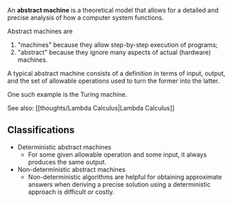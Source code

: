 An **abstract machine** is a theoretical model that allows for a detailed and precise analysis of how a computer system functions.

Abstract machines are 
1. "machines" because they allow step-by-step execution of programs; 
2. "abstract" because they ignore many aspects of actual (hardware) machines.

A typical abstract machine consists of a definition in terms of input, output, and the set of allowable operations used to turn the former into the latter.

One such example is the Turing machine.

See also: [[thoughts/Lambda Calculus|Lambda Calculus]]

## Classifications
- Deterministic abstract machines
	- For some given allowable operation and some input, it always produces the same output.
- Non-deterministic abstract machines
	- Non-deterministic algorithms are helpful for obtaining approximate answers when deriving a precise solution using a deterministic approach is difficult or costly.